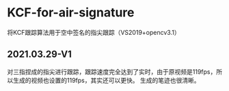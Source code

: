 # KCF-for-air-signature
将KCF跟踪算法用于空中签名的指尖跟踪（VS2019+opencv3.1）
## 2021.03.29-V1
对三指捏成的指尖进行跟踪，跟踪速度完全达到了实时，由于原视频是119fps，所以生成的视频也设置的119fps，其实还可以更快。
生成的笔迹也很清晰。
